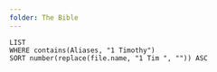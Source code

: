 ```yaml
---
folder: The Bible
---
```


```dataview
LIST 
WHERE contains(Aliases, "1 Timothy")
SORT number(replace(file.name, "1 Tim ", "")) ASC
```
 
